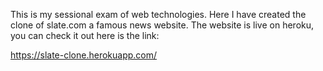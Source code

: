 This is my sessional exam of web technologies. Here I have created the clone of slate.com a famous news website.
The website is live on heroku, you can check it out here is the link:

https://slate-clone.herokuapp.com/
